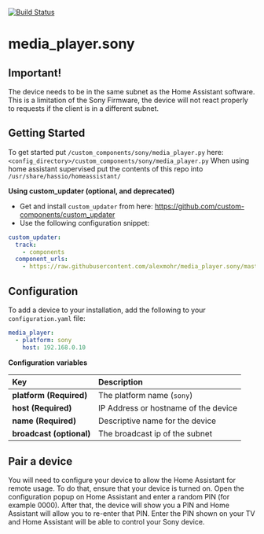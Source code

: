 [![Build Status](https://travis-ci.org/alexmohr/media_player.sony.svg?branch=master)](https://travis-ci.org/alexmohr/media_player.sony)

# media_player.sony

## Important!

The device needs to be in the same subnet as the Home Assistant software.
This is a limitation of the Sony Firmware, the device will not react properly to requests if the client is in a different subnet.

## Getting Started

To get started put `/custom_components/sony/media_player.py` here: `<config_directory>/custom_components/sony/media_player.py`
When using home assistant supervised put the  contents of this repo into ````/usr/share/hassio/homeassistant/````

**Using custom_updater (optional, and deprecated)**

- Get and install `custom_updater` from here: https://github.com/custom-components/custom_updater
- Use the following configuration snippet:

```yaml
custom_updater:
  track:
    - components
  component_urls:
    - https://raw.githubusercontent.com/alexmohr/media_player.sony/master/tracker.json
```


## Configuration

To add a device to your installation, add the following to your `configuration.yaml` file:

```yaml
media_player:
  - platform: sony
    host: 192.168.0.10
```

**Configuration variables**

Key | Description
:--- | :---
**platform (Required)** | The platform name (`sony`)
**host (Required)** | IP Address or hostname of the device
**name (Required)** | Descriptive name for the device
**broadcast (optional)** | The broadcast ip of the subnet

## Pair a device

You will need to configure your device to allow the Home Assistant for remote usage. To do that, ensure that your device is turned on. Open the configuration popup on Home Assistant and enter a random PIN (for example 0000). After that, the device will show you a PIN and Home Assistant will allow you to re-enter that PIN. Enter the PIN shown on your TV and Home Assistant will be able to control your Sony device.

